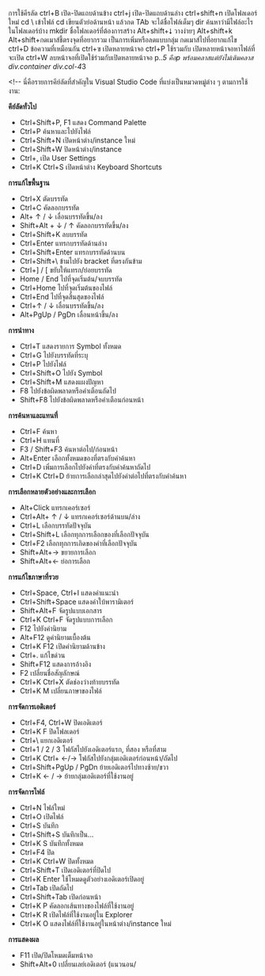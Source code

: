 การใช้คีรลัด ctrl+B เปิด-ปิดแถบด้านข้าง
          ctrl+j เปิด-ปิดแถบด้านล่าง
          ctrl+shift+n เปิดโฟลเดอร์ใหม่
          cd \ เข้าไฟล์
          cd เขียนตัวย่อด้านหน้า แล้วกด TAb จะได้ชื่อไฟล์เต็มๆ
          dir ค้นหาว่ามีไฟล์อะไรในโฟลเดอร์บ้าง
          mkdir ชื่อโฟลเดอร์ที่ต้องการสร้าง 
          Alt+shift+⭣ วางง่ายๆ
          Alt+shift+k
          Alt+shift+กดเมาส์ชี้ตรงจุดที่อยากรวม เป็นการเพิ่มหรือลดแบบกลุ่ม
          กดเมาส์ไปที่อยากแก้ไข ctrl+D ข้อความที่เหมือนกัน
          ctrl+ฃ เปิดหลายหน้าจอ
          ctrl+P ใช้รวมกับ เปิดหลายหน้าจอหาไฟล์ที่จะเปิด
          ctrl+W ลบหน้าจอที่เปิดใช้ร่วมกับเปิดหลายหน้าจอ
          p..*5 คือp พร้อมคลาสแต่ยังไม่เติมคลาส
          div.container
          div.col-4*3 <div class="col-4"></div>
            <div class="col-4"></div>
            <div class="col-4"></div>
          <!--
นี่คือรายการคีย์ลัดที่สำคัญใน Visual Studio Code ที่แบ่งเป็นหมวดหมู่ต่าง ๆ ตามการใช้งาน:

**คีย์ลัดทั่วไป**
- Ctrl+Shift+P, F1 แสดง Command Palette
- Ctrl+P ค้นหาและไปยังไฟล์
- Ctrl+Shift+N เปิดหน้าต่าง/instance ใหม่
- Ctrl+Shift+W ปิดหน้าต่าง/instance
- Ctrl+, เปิด User Settings
- Ctrl+K Ctrl+S เปิดหน้าต่าง Keyboard Shortcuts

**การแก้ไขพื้นฐาน**
- Ctrl+X ตัดบรรทัด
- Ctrl+C คัดลอกบรรทัด
- Alt+ ↑ / ↓ เลื่อนบรรทัดขึ้น/ลง
- Shift+Alt + ↓ / ↑ คัดลอกบรรทัดขึ้น/ลง
- Ctrl+Shift+K ลบบรรทัด
- Ctrl+Enter แทรกบรรทัดด้านล่าง
- Ctrl+Shift+Enter แทรกบรรทัดด้านบน
- Ctrl+Shift+\ ข้ามไปยัง bracket ที่ตรงกันข้าม
- Ctrl+] / [ ขยับให้แทรก/ย่อยบรรทัด
- Home / End ไปที่จุดเริ่มต้น/จบบรรทัด
- Ctrl+Home ไปที่จุดเริ่มต้นของไฟล์
- Ctrl+End ไปที่จุดสิ้นสุดของไฟล์
- Ctrl+↑ / ↓ เลื่อนบรรทัดขึ้น/ลง
- Alt+PgUp / PgDn เลื่อนหน้าขึ้น/ลง

**การนำทาง**
- Ctrl+T แสดงรายการ Symbol ทั้งหมด
- Ctrl+G ไปยังบรรทัดที่ระบุ
- Ctrl+P ไปยังไฟล์
- Ctrl+Shift+O ไปยัง Symbol
- Ctrl+Shift+M แสดงแผงปัญหา
- F8 ไปยังข้อผิดพลาดหรือคำเตือนถัดไป
- Shift+F8 ไปยังข้อผิดพลาดหรือคำเตือนก่อนหน้า

**การค้นหาและแทนที่**
- Ctrl+F ค้นหา
- Ctrl+H แทนที่
- F3 / Shift+F3 ค้นหาต่อไป/ก่อนหน้า
- Alt+Enter เลือกทั้งหมดของที่ตรงกับคำค้นหา
- Ctrl+D เพิ่มการเลือกไปยังคำที่ตรงกับคำค้นหาถัดไป
- Ctrl+K Ctrl+D ย้ายการเลือกล่าสุดไปยังคำต่อไปที่ตรงกับคำค้นหา

**การเลือกหลายตัวอย่างและการเลือก**
- Alt+Click แทรกเคอร์เซอร์
- Ctrl+Alt+ ↑ / ↓ แทรกเคอร์เซอร์ด้านบน/ล่าง
- Ctrl+L เลือกบรรทัดปัจจุบัน
- Ctrl+Shift+L เลือกทุกการเลือกของที่เลือกปัจจุบัน
- Ctrl+F2 เลือกทุกการเกิดของคำที่เลือกปัจจุบัน
- Shift+Alt+→ ขยายการเลือก
- Shift+Alt+← ย่อการเลือก

**การแก้ไขภาษาที่รวย**
- Ctrl+Space, Ctrl+I แสดงคำแนะนำ
- Ctrl+Shift+Space แสดงคำใบ้พารามิเตอร์
- Shift+Alt+F จัดรูปแบบเอกสาร
- Ctrl+K Ctrl+F จัดรูปแบบการเลือก
- F12 ไปยังคำนิยาม
- Alt+F12 ดูคำนิยามเบื้องต้น
- Ctrl+K F12 เปิดคำนิยามด้านข้าง
- Ctrl+. แก้ไขด่วน
- Shift+F12 แสดงการอ้างอิง
- F2 เปลี่ยนชื่อสัญลักษณ์
- Ctrl+K Ctrl+X ตัดช่องว่างท้ายบรรทัด
- Ctrl+K M เปลี่ยนภาษาของไฟล์

**การจัดการเอดิเตอร์**
- Ctrl+F4, Ctrl+W ปิดเอดิเตอร์
- Ctrl+K F ปิดโฟลเดอร์
- Ctrl+\ แยกเอดิเตอร์
- Ctrl+1 / 2 / 3 โฟกัสไปยังเอดิเตอร์แรก, ที่สอง หรือที่สาม
- Ctrl+K Ctrl+ ←/→ โฟกัสไปยังกลุ่มเอดิเตอร์ก่อนหน้า/ถัดไป
- Ctrl+Shift+PgUp / PgDn ย้ายเอดิเตอร์ไปทางซ้าย/ขวา
- Ctrl+K ← / → ย้ายกลุ่มเอดิเตอร์ที่ใช้งานอยู่

**การจัดการไฟล์**
- Ctrl+N ไฟล์ใหม่
- Ctrl+O เปิดไฟล์
- Ctrl+S บันทึก
- Ctrl+Shift+S บันทึกเป็น...
- Ctrl+K S บันทึกทั้งหมด
- Ctrl+F4 ปิด
- Ctrl+K Ctrl+W ปิดทั้งหมด
- Ctrl+Shift+T เปิดเอดิเตอร์ที่ปิดไป
- Ctrl+K Enter ใช้โหมดดูตัวอย่างเอดิเตอร์เปิดอยู่
- Ctrl+Tab เปิดถัดไป
- Ctrl+Shift+Tab เปิดก่อนหน้า
- Ctrl+K P คัดลอกเส้นทางของไฟล์ที่ใช้งานอยู่
- Ctrl+K R เปิดไฟล์ที่ใช้งานอยู่ใน Explorer
- Ctrl+K O แสดงไฟล์ที่ใช้งานอยู่ในหน้าต่าง/instance ใหม่

**การแสดงผล**
- F11 เปิด/ปิดโหมดเต็มหน้าจอ
- Shift+Alt+0 เปลี่ยนเลย์เอดิเตอร์ (แนวนอน/